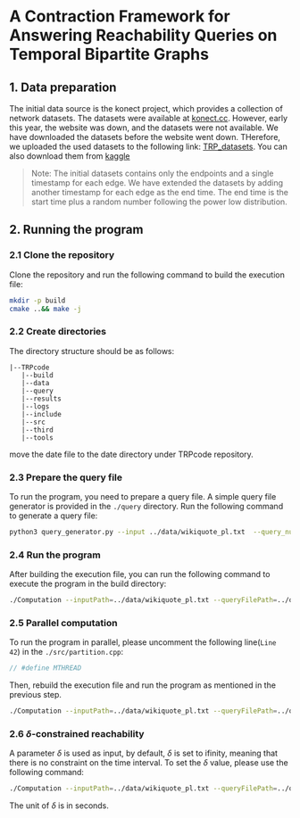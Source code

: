 # A Contraction Framework for Answering Reachability Queries on Temporal Bipartite Graphs

## 1. Data preparation
The initial data source is the konect project, which provides a collection of network datasets. The datasets were available at [konect.cc](http://konect.cc/). However, early this year, the website was down, and the datasets were not available. We have downloaded the datasets before the website went down. 
THerefore, we uploaded the used datasets to the following link: [TRP_datasets](https://drive.google.com/drive/folders/1rG6HzyvO0X8Fn0u_-STRVX4k3_Fh-1Er?usp=sharing). You can also download them from [kaggle](https://www.kaggle.com/datasets/wilfriedsun/datasets-for-trp)
> Note: The initial datasets contains only the endpoints and a single timestamp for each edge. We have extended the datasets by adding another timestamp for each edge as the end time. The end time is the start time plus a random number  following the  power low distribution. 

## 2. Running the program
### 2.1 Clone the repository
Clone the repository and run the following command to build the execution file:
```bash
mkdir -p build
cmake ..&& make -j
```
### 2.2 Create directories
The directory structure should be as follows:
```
|--TRPcode
   |--build
   |--data
   |--query
   |--results
   |--logs
   |--include
   |--src
   |--third
   |--tools
```
move the date file to the date directory under TRPcode repository.

### 2.3 Prepare the query file
To run the program, you need to prepare a query file. A simple query file generator is provided in the `./query` directory. Run the following command to generate a query file:
```bash
python3 query_generator.py --input ../data/wikiquote_pl.txt  --query_num 1000000
```

### 2.4 Run the program
After building the execution file, you can run the following command to execute the program in the build directory:
```bash
./Computation --inputPath=../data/wikiquote_pl.txt --queryFilePath=../query/wikiquote_pl.query --minBlock=64 --algorithm=PathTree --outputPath=../results/json-wikiquote_pl_64.json > ../logs/wikiquote_pl_64.log
```

### 2.5 Parallel computation
To run the program in parallel, please uncomment the following line(`Line 42`) in the `./src/partition.cpp`:
```C++
// #define MTHREAD
```
Then, rebuild the execution file and run the program as mentioned in the previous step.
```bash
./Computation --inputPath=../data/wikiquote_pl.txt --queryFilePath=../query/wikiquote_pl.query --minBlock=64 --numThread 8 --algorithm=PathTree --outputPath=../results/json-wikiquote_pl_64.json > ../logs/wikiquote_pl_64.log
```

### 2.6 $\delta$-constrained reachability
A parameter $\delta$ is used as input, by default, $\delta$ is set to ifinity, meaning that there is no constraint on the time interval. To set the $\delta$ value, please use the following command:
```bash
./Computation --inputPath=../data/wikiquote_pl.txt --queryFilePath=../query/wikiquote_pl.query --minBlock=64 --delta 86400 --algorithm=PathTree --outputPath=../results/json-wikiquote_pl_64.json > ../logs/wikiquote_pl_64.log
```
The unit of $\delta$ is in seconds.
